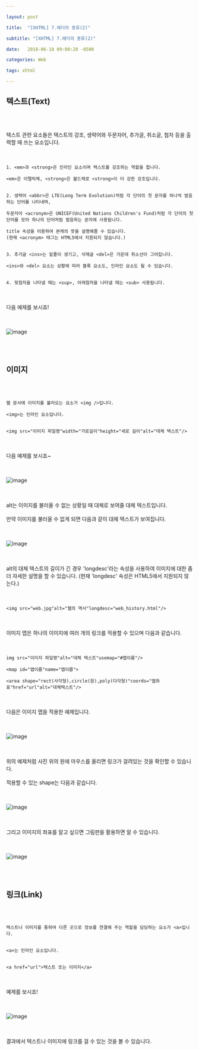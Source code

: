 ```yaml
---

layout: post

title:  "[XHTML] 7.헤더의 종류(2)"

subtitle: "[XHTML] 7.헤더의 종류(2)"

date:   2018-06-18 09:00:20 -0500

categories: Web

tags: xhtml

---
```


## 텍스트(Text)

<br>
<br>

텍스트 관련 요소들은 텍스트의 강조, 생략어와 두문자어, 추가글, 취소글, 첨자 등을 출력할 때 쓰는 요소입니다.
<br>
<br>
<br>

```
1. <em>과 <strong>은 인라인 요소이며 텍스트를 강조하는 역할을 합니다.

<em>은 이탤릭체, <strong>은 볼드체로 <strong>이 더 강한 강조입니다.


2. 생략어 <abbr>은 LTE(Long Term Evolution)처럼 각 단어의 첫 문자를 하나씩 발음하는 단어를 나타내며,

두문자어 <acronym>은 UNICEF(United Nations Children's Fund)처럼 각 단어의 첫단어를 모아 하나의 단어처럼 발음하는 문자에 사용됩니다.

title 속성을 이용하여 본래의 뜻을 설명해줄 수 있습니다.
(현재 <acronym> 태그는 HTML5에서 지원되지 않습니다.)


3. 추가글 <ins>는 밑줄이 생기고, 삭제글 <del>은 가운데 취소선이 그어집니다.

<ins>와 <del> 요소는 상황에 따라 블록 요소도, 인라인 요소도 될 수 있습니다.


4. 윗첨자을 나타낼 때는 <sup>, 아래첨자을 나타낼 때는 <sub> 사용됩니다.
```

<br>
<br>
다음 예제를 보시죠!
<br>
<br>
<br>

![image](/image/XHTML_image/xhtml_image_19.png)

<br>
<br>

## 이미지

<br>
<br>

```
웹 문서에 이미지를 불러오는 요소가 <img />입니다.

<img>는 인라인 요소입니다.


<img src="이미지 파일명"width="가로길이"height="세로 길이"alt="데체 텍스트"/>
```

<br>
<br>
다음 예제를 보시죠~
<br>
<br>
<br>

![image](/image/XHTML_image/xhtml_image_20.png)

<br>
<br>
alt는 이미지를 불러올 수 없는 상황일 때 대체로 보여줄 대체 텍스트입니다.
<br>
<br>
만약 이미지를 불러올 수 없게 되면 다음과 같이 대체 텍스트가 보여집니다.
<br>
<br>
<br>

![image](/image/XHTML_image/xhtml_image_21.png)

<br>
<br>
alt의 대체 텍스트의 길이가 긴 경우 'longdesc'라는 속성을 사용하여 이미지에 대한 좀 더 자세한 설명을 할 수 있습니다.
(현재 'longdesc' 속성은 HTML5에서 지원되지 않는다.)
<br>
<br>
<br>

```
<img src="web.jpg"alt="웹의 역사"longdesc="web_history.html"/>
```

<br>
<br>
이미지 맵은 하나의 이미지에 여러 개의 링크를 적용할 수 있으며 다음과 같습니다.
<br>
<br>
<br>

```
img src="이미지 파일명"alt="대체 텍스트"usemap="#맵이름"/>

<map id="맵이름"name="맵이릅">

<area shape="rect(사각형),circle(원),poly(다각형)"coords="맵좌표"href="url"alt="대체텍스트"/>
```

<br>
<br>
다음은 이미지 맵을 적용한 예제입니다.
<br>
<br>
<br>

![image](/image/XHTML_image/xhtml_image_22.png)

<br>
<br>
위의 예제처럼 사진 위의 원에 마우스를 올리면 링크가 걸려있는 것을 확인할 수 있습니다.
<br>
<br>
적용할 수 있는 shape는 다음과 같습니다. 
<br>
<br>
<br>

![image](/image/XHTML_image/xhtml_image_23.png)

<br>
<br>
그리고 이미지의 좌표를 알고 싶으면 그림판을 활용하면 알 수 있습니다.
<br>
<br>
<br>

![image](/image/XHTML_image/xhtml_image_24.png)

<br>
<br>

## 링크(Link)

<br>
<br>

```
텍스트나 이미지를 통하여 다른 곳으로 정보를 연결해 주는 역할을 담당하는 요소가 <a>입니다.


<a>는 인라인 요소입니다.


<a href="url">텍스트 또는 이미지</a>
```

<br>
<br>
예제를 보시죠!
<br>
<br>
<br>

![image](/image/XHTML_image/xhtml_image_25.png)

<br>
<br>
결과에서 텍스트나 이미지에 링크를 걸 수 있는 것을 볼 수 있습니다.


